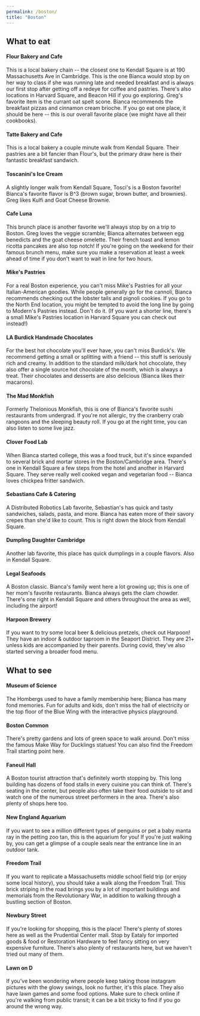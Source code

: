```yaml
---
permalink: /boston/
title: "Boston"
---
```


## What to eat

#### Flour Bakery and Cafe
This is a local bakery chain -- the closest one to Kendall Square is at 190 Massachusetts Ave in Cambridge.  This is the one Bianca would stop by on her way to class if she was running late and needed breakfast and is always our first stop after getting off a redeye for coffee and pastries.  There's also locations in Harvard Square, and Beacon Hill if you go exploring.  Greg's favorite item is the currant oat spelt scone.  Bianca recommends the breakfast pizzas and cinnamon cream brioche.  If you go eat one place, it should be here -- this is our overall favorite place (we might have all their cookbooks).

#### Tatte Bakery and Cafe
This is a local bakery a couple minute walk from Kendall Square.  Their pastries are a bit fancier than Flour's, but the primary draw here is their fantastic breakfast sandwich.

#### Toscanini's Ice Cream
A slightly longer walk from Kendall Square, Tosci's is a Boston favorite!  Bianca's favorite flavor is B^3 (brown sugar, brown butter, and brownies).  Greg likes Kulfi and Goat Cheese Brownie.

#### Cafe Luna
This brunch place is another favorite we'll always stop by on a trip to Boston.  Greg loves the veggie scramble; Bianca alternates between egg benedicts and the goat cheese omelette.  Their french toast and lemon ricotta pancakes are also top notch!  If you're going on the weekend for their famous brunch menu, make sure you make a reservation at least a week ahead of time if you don't want to wait in line for two hours.

#### Mike's Pastries
For a real Boston experience, you can't miss Mike's Pastries for all your Italian-American goodies.  While people generally go for the cannoli, Bianca recommends checking out the lobster tails and pignoli cookies.  If you go to the North End location, you might be tempted to avoid the long line by going to Modern's Pastries instead.  Don't do it.  (If you want a shorter line, there's a small Mike's Pastries location in Harvard Square you can check out instead!)

#### LA Burdick Handmade Chocolates
For the best hot chocolate you'll ever have, you can't miss Burdick's.  We recommend getting a small or splitting with a friend -- this stuff is seriously rich and creamy.  In addition to the standard milk/dark hot chocolate, they also offer a single source hot chocolate of the month, which is always a treat.  Their chocolates and desserts are also delicious (Bianca likes their macarons).

#### The Mad Monkfish
Formerly Thelonious Monkfish, this is one of Bianca's favorite sushi restaurants from undergrad.  If you're not allergic, try the cranberry crab rangoons and the sleeping beauty roll.  If you go at the right time, you can also listen to some live jazz.

#### Clover Food Lab
When Bianca started college, this was a food truck, but it's since expanded to several brick and mortar stores in the Boston/Cambridge area.  There's one in Kendall Square a few steps from the hotel and another in Harvard Square.  They serve really well cooked vegan and vegetarian food -- Bianca loves chickpea fritter sandwich.  

#### Sebastians Cafe & Catering
A Distributed Robotics Lab favorite, Sebastian's has quick and tasty sandwiches, salads, pasta, and more.  Bianca has eaten more of their savory crepes than she'd like to count.  This is right down the block from Kendall Square.

#### Dumpling Daughter Cambridge
Another lab favorite, this place has quick dumplings in a couple flavors.  Also in Kendall Square.

#### Legal Seafoods
A Boston classic.  Bianca's family went here a lot growing up; this is one of her mom's favorite restaurants.  Bianca always gets the clam chowder.  There's one right in Kendall Square and others throughout the area as well, including the airport!

#### Harpoon Brewery
If you want to try some local beer & delicious pretzels, check out Harpoon!  They have an indoor & outdoor taproom in the Seaport District.  They are 21+ unless kids are accompanied by their parents.  During covid, they've also started serving a broader food menu.




## What to see


#### Museum of Science
The Hombergs used to have a family membership here; Bianca has many fond memories.  Fun for adults and kids, don't miss the hall of electricity or the top floor of the Blue Wing with the interactive physics playground.


#### Boston Common
There's pretty gardens and lots of green space to walk around.  Don't miss the famous Make Way for Ducklings statues!  You can also find the Freedom Trail starting point here.


#### Faneuil Hall
A Boston tourist attraction that's definitely worth stopping by.  This long building has dozens of food stalls in every cuisine you can think of.  There's seating in the center, but people also often take their food outside to sit and watch one of the numerous street performers in the area.  There's also plenty of shops here too.


#### New England Aquarium
If you want to see a million different types of penguins or pet a baby manta ray in the petting zoo tan, this is the aquarium for you!  If you're just walking by, you can get a glimpse of a couple seals near the entrance line in an outdoor tank.


#### Freedom Trail
If you want to replicate a Massachusetts middle school field trip (or enjoy some local history), you should take a walk along the Freedom Trail.  This brick striping in the road brings you by a lot of important buildings and memorials from the Revolutionary War, in addition to walking through a bustling section of Boston.

#### Newbury Street
If you're looking for shopping, this is the place!  There's plenty of stores here as well as the Prudential Center mall.  Stop by Eataly for imported goods & food or Restoration Hardware to feel fancy sitting on very expensive furniture.  There's also plenty of restaurants here, but we haven't tried out many of them.

#### Lawn on D
If you've been wondering where people keep taking those instagram pictures with the glowy swings, look no further, it's this place.  They also have lawn games and some food options.  Make sure to check online if you're walking from public transit; it can be a bit tricky to find if you go around the wrong way.